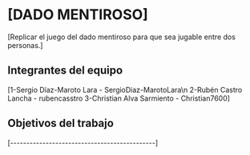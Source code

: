 # [DADO MENTIROSO]

[Replicar el juego del dado mentiroso para que sea jugable entre dos personas.]

## Integrantes del equipo

[1-Sergio Díaz-Maroto Lara - SergioDiaz-MarotoLara\n
 2-Rubén Castro Lancha - rubencasstro
 3-Christian Alva Sarmiento - Christian7600]

## Objetivos del trabajo

[---------------------------------------------]
